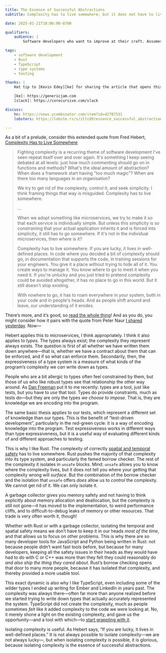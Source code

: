 ```yaml
---
title: The Essence of Successful Abstractions
subtitle: Complexity has to live somewhere; but it does not have to live everywhere.

date: 2025-01-21T18:06:00-0700

qualifiers:
    audience: |
        Software developers who want to improve at their craft. Assumes a bit of background about programming in general, and also just a *little* bit of background knowledge about Rust and TypeScript. (You’ll be just fine if you know no more of either than that they exist and roughly what they are.)

tags:
    - software development
    - Rust
    - TypeScript
    - type systems
    - testing

thanks: |
    Hat tip to [Kevin Edey][ke] for sharing the article that opens this post in the [CoRecursive Slack][slack] a while back!

    [ke]: https://genericjam.com
    [slack]: https://corecursive.com/slack

discuss:
    hn: https://news.ycombinator.com/item?id=42787531
    lobsters: https://lobste.rs/s/zltcd9/essence_successful_abstractions

---
```


As a bit of a prelude, consider this extended quote from Fred Hebert, [Complexity Has to Live Somewhere][complexity]

[complexity]: https://ferd.ca/complexity-has-to-live-somewhere.html

> Fighting complexity is a recurring theme of software development I've seen repeat itself over and over again. It's something I keep seeing debated at all levels: just how much commenting should go on in functions and methods? What's the ideal amount of abstraction? When does a framework start having "too much magic"? When are there too many languages in an organisation?
>
> We try to get rid of the complexity, control it, and seek simplicity. I think framing things that way is misguided. Complexity has to live somewhere.
>
> …
>
> When we adopt something like microservices, we try to make it so that each service is individually simple. But unless this simplicity is so constraining that your actual application inherits it and is forced into simplicity, it still has to go somewhere. If it's not in the individual microservices, then where is it?
>
> Complexity has to live somewhere. If you are lucky, it lives in well-defined places. In code where you decided a bit of complexity should go, in documentation that supports the code, in training sessions for your engineers. You give it a place without trying to hide all of it. You create ways to manage it. You know where to go to meet it when you need it. If you're unlucky and you just tried to pretend complexity could be avoided altogether, it has no place to go in this world. But it still doesn't stop existing.
>
> With nowhere to go, it has to roam everywhere in your system, both in your code and in people's heads. And as people shift around and leave, our understanding of it erodes.

There’s more, and it’s good, so [read the whole thing][complexity]! And as you do, you might consider how it pairs with the quote from Peter Naur [I shared yesterday][prev]. Now—

[prev]: https://v5.chriskrycho.com/notes/two-quotes-on-software-engineering/

Hebert applies this to microservices, I think appropriately. I think it also applies to *types*. The types always exist; the complexity they represent always exists. The question is first of all whether we have written them down anywhere—that is, whether we have a contract about them that can be enforced, and if so what can enforce them. Secondarily, then, the expressiveness of a type system is a measure of what kinds of the program’s complexity we *can* write down as types.

People who are a bit allergic to types often feel constrained by them, but those of us who like robust types see that relationship the other way around. As [Dan Freeman][df] put it to me recently: types are a tool, just like tests, but you have to *use* that tool. Types do provide constraints, much as tests do—but they are only the types *we choose to impose*. That is, they are knowledge we are encoding into the program.

[df]: https://dfreeman.io

The same basic thesis applies to our tests, which represent a different set of knowledge than our types. This is the benefit of “test-driven development”, particularly in the red-green cycle: it is a way of encoding knowledge into the program. Test expressiveness works in different ways than type expressiveness, but it is a useful way of evaluating different kinds of and different approaches to testing.

This is why I like Rust. The complexity of correctly [spatial and temporal safety][sts] has to live somewhere. Rust pushes the majority of that complexity into its type system, and particularly the famed borrow checker. The rest of the complexity it isolates in `unsafe` blocks. Mind: `unsafe` allows you to know where the complexity lives, but it does not tell you where your getting that complexity wrong will *surface*. But the combination of the borrow checker and the isolation that `unsafe` offers *does* allow us to *control* the complexity. We cannot get rid of it. We can only isolate it.

[sts]: https://blog.yoshuawuyts.com/temporal-spatial-memory-safety/

A garbage collector gives you memory safety and not having to think explicitly about memory allocation and deallocation, but the complexity is still not gone—it has moved to the implementation, to weird performance cliffs, and to difficult-to-debug leaks of memory or other resources. That trade is very often worth it, though!

Whether with Rust or with a garbage collector, isolating the temporal and spatial safety means we don’t have to keep it in our heads *most of the time*, and that allows us to focus on other problems. This is why there are so many developer tools for JavaScript and Python being written in Rust: not because people didn’t want fast tools before, but because for many developers, keeping all the safety issues in their heads as they would have had to do with C or C++ was more than they felt they could reasonably do *and also ship the thing they cared about*. Rust’s borrow checking opens that door to many more people, because it has isolated that complexity, and thereby provided a more usable tool.

This exact dynamic is also why I like TypeScript, even including some of the wilder types I ended up writing for Ember and LinkedIn in years past. The complexity was always there—often far more than anyone realized before we started trying to write down types that actually accurately represented the system. TypeScript did not create the complexity, much as people sometimes *felt* like it added complexity to the code we were looking at. No, it merely shone a light on the existing complexity, and gave us the opportunity—and a tool with which—to [start grappling with it][stock].

[stock]: https://v5.chriskrycho.com/journal/is-typescript-good/#:~:text=In%20software%2C%20the,of%20the%20system.

Isolating complexity is useful. As Hebert says, “If you are lucky, it lives in well-defined places.” It is not always possible to isolate complexity—we are not always lucky—, but when isolating complexity *is* possible, it is glorious, because isolating complexity is the essence of successful abstractions.
